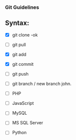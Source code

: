 ### Git Guidelines

## Syntax:

- [X] git clone -ok
- [ ] git pull
- [X] git add
- [X] git commit
- [ ] git push
- [ ] git branch / new branch john.
- [ ] PHP
- [ ] JavaScript
- [ ] MySQL
- [ ] MS SQL Server
- [ ] Python	

